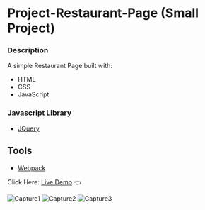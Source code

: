 # Project-Restaurant-Page (Small Project)

### Description

A simple Restaurant Page built with:

- HTML
- CSS
- JavaScript

### Javascript Library

- [JQuery](https://jquery.com/)

## Tools

- [Webpack](https://webpack.js.org/)

Click Here: [Live Demo](https://swhag.github.io/Project-Restaurant-Page/) :point_left:

![Capture1](https://user-images.githubusercontent.com/109196962/213096988-80db7fd6-8e62-43ec-bbce-24870920c0ca.PNG)
![Capture2](https://user-images.githubusercontent.com/109196962/213096989-e4a406fe-36a7-45f2-8d95-e5f23b7bca49.PNG)
![Capture3](https://user-images.githubusercontent.com/109196962/213096990-bfecc0ea-bf65-4ccd-993f-5709c716a235.PNG)
